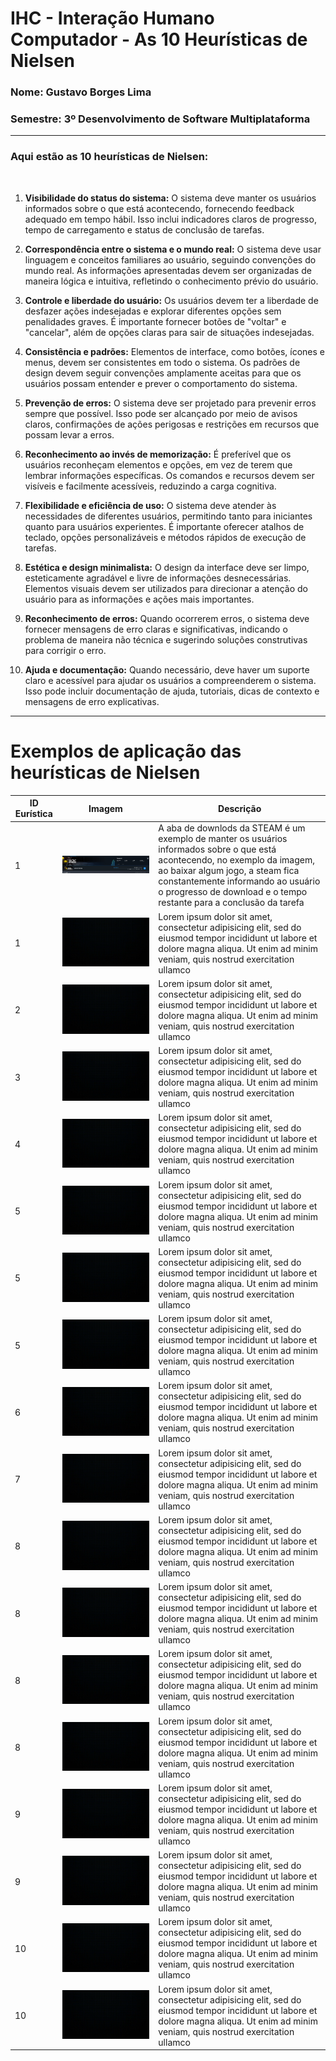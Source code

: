# IHC - Interação Humano Computador - As 10 Heurísticas de Nielsen
### Nome: Gustavo Borges Lima
### Semestre: 3º Desenvolvimento de Software Multiplataforma

<hr>

### Aqui estão as 10 heurísticas de Nielsen:

<br>

1. **Visibilidade do status do sistema:** O sistema deve manter os usuários informados sobre o que está acontecendo, fornecendo feedback adequado em tempo hábil. Isso inclui indicadores claros de progresso, tempo de carregamento e status de conclusão de tarefas.

2. **Correspondência entre o sistema e o mundo real:** O sistema deve usar linguagem e conceitos familiares ao usuário, seguindo convenções do mundo real. As informações apresentadas devem ser organizadas de maneira lógica e intuitiva, refletindo o conhecimento prévio do usuário.

3. **Controle e liberdade do usuário:** Os usuários devem ter a liberdade de desfazer ações indesejadas e explorar diferentes opções sem penalidades graves. É importante fornecer botões de "voltar" e "cancelar", além de opções claras para sair de situações indesejadas.

4. **Consistência e padrões:** Elementos de interface, como botões, ícones e menus, devem ser consistentes em todo o sistema. Os padrões de design devem seguir convenções amplamente aceitas para que os usuários possam entender e prever o comportamento do sistema.

5. **Prevenção de erros:** O sistema deve ser projetado para prevenir erros sempre que possível. Isso pode ser alcançado por meio de avisos claros, confirmações de ações perigosas e restrições em recursos que possam levar a erros.

6. **Reconhecimento ao invés de memorização:** É preferível que os usuários reconheçam elementos e opções, em vez de terem que lembrar informações específicas. Os comandos e recursos devem ser visíveis e facilmente acessíveis, reduzindo a carga cognitiva.

7. **Flexibilidade e eficiência de uso:** O sistema deve atender às necessidades de diferentes usuários, permitindo tanto para iniciantes quanto para usuários experientes. É importante oferecer atalhos de teclado, opções personalizáveis ​​e métodos rápidos de execução de tarefas.

8. **Estética e design minimalista:** O design da interface deve ser limpo, esteticamente agradável e livre de informações desnecessárias. Elementos visuais devem ser utilizados para direcionar a atenção do usuário para as informações e ações mais importantes.

9. **Reconhecimento de erros:** Quando ocorrerem erros, o sistema deve fornecer mensagens de erro claras e significativas, indicando o problema de maneira não técnica e sugerindo soluções construtivas para corrigir o erro.

10. **Ajuda e documentação:** Quando necessário, deve haver um suporte claro e acessível para ajudar os usuários a compreenderem o sistema. Isso pode incluir documentação de ajuda, tutoriais, dicas de contexto e mensagens de erro explicativas.

<hr>

# Exemplos de aplicação das heurísticas de Nielsen
| ID Eurística | Imagem | Descrição |
|--|--|--|
| 1 | ![](./IMG/STEAM.jpeg) | A aba de downlods da STEAM é um exemplo de manter os usuários informados sobre o que está acontecendo, no exemplo da imagem, ao baixar algum jogo, a steam fica constantemente informando ao usuário o progresso de download e o tempo restante para a conclusão da tarefa |
| 1 | ![](./IMG/BLACK.jpg) | Lorem ipsum dolor sit amet, consectetur adipisicing elit, sed do eiusmod tempor incididunt ut labore et dolore magna aliqua. Ut enim ad minim veniam, quis nostrud exercitation ullamco |
| 2 | ![](./IMG/BLACK.jpg) | Lorem ipsum dolor sit amet, consectetur adipisicing elit, sed do eiusmod tempor incididunt ut labore et dolore magna aliqua. Ut enim ad minim veniam, quis nostrud exercitation ullamco |
| 3 | ![](./IMG/BLACK.jpg) | Lorem ipsum dolor sit amet, consectetur adipisicing elit, sed do eiusmod tempor incididunt ut labore et dolore magna aliqua. Ut enim ad minim veniam, quis nostrud exercitation ullamco |
| 4 | ![](./IMG/BLACK.jpg) | Lorem ipsum dolor sit amet, consectetur adipisicing elit, sed do eiusmod tempor incididunt ut labore et dolore magna aliqua. Ut enim ad minim veniam, quis nostrud exercitation ullamco |
| 5 | ![](./IMG/BLACK.jpg) | Lorem ipsum dolor sit amet, consectetur adipisicing elit, sed do eiusmod tempor incididunt ut labore et dolore magna aliqua. Ut enim ad minim veniam, quis nostrud exercitation ullamco |
| 5 | ![](./IMG/BLACK.jpg) | Lorem ipsum dolor sit amet, consectetur adipisicing elit, sed do eiusmod tempor incididunt ut labore et dolore magna aliqua. Ut enim ad minim veniam, quis nostrud exercitation ullamco |
| 5 | ![](./IMG/BLACK.jpg) | Lorem ipsum dolor sit amet, consectetur adipisicing elit, sed do eiusmod tempor incididunt ut labore et dolore magna aliqua. Ut enim ad minim veniam, quis nostrud exercitation ullamco |
| 6 | ![](./IMG/BLACK.jpg) | Lorem ipsum dolor sit amet, consectetur adipisicing elit, sed do eiusmod tempor incididunt ut labore et dolore magna aliqua. Ut enim ad minim veniam, quis nostrud exercitation ullamco |
| 7 | ![](./IMG/BLACK.jpg) | Lorem ipsum dolor sit amet, consectetur adipisicing elit, sed do eiusmod tempor incididunt ut labore et dolore magna aliqua. Ut enim ad minim veniam, quis nostrud exercitation ullamco |
| 8 | ![](./IMG/BLACK.jpg) | Lorem ipsum dolor sit amet, consectetur adipisicing elit, sed do eiusmod tempor incididunt ut labore et dolore magna aliqua. Ut enim ad minim veniam, quis nostrud exercitation ullamco |
| 8 | ![](./IMG/BLACK.jpg) |Lorem ipsum dolor sit amet, consectetur adipisicing elit, sed do eiusmod tempor incididunt ut labore et dolore magna aliqua. Ut enim ad minim veniam, quis nostrud exercitation ullamco |
| 8 | ![](./IMG/BLACK.jpg) | Lorem ipsum dolor sit amet, consectetur adipisicing elit, sed do eiusmod tempor incididunt ut labore et dolore magna aliqua. Ut enim ad minim veniam, quis nostrud exercitation ullamco |
| 8 | ![](./IMG/BLACK.jpg) | Lorem ipsum dolor sit amet, consectetur adipisicing elit, sed do eiusmod tempor incididunt ut labore et dolore magna aliqua. Ut enim ad minim veniam, quis nostrud exercitation ullamco |
| 9 | ![](./IMG/BLACK.jpg) | Lorem ipsum dolor sit amet, consectetur adipisicing elit, sed do eiusmod tempor incididunt ut labore et dolore magna aliqua. Ut enim ad minim veniam, quis nostrud exercitation ullamco |
| 9 | ![](./IMG/BLACK.jpg) | Lorem ipsum dolor sit amet, consectetur adipisicing elit, sed do eiusmod tempor incididunt ut labore et dolore magna aliqua. Ut enim ad minim veniam, quis nostrud exercitation ullamco |
| 10 | ![](./IMG/BLACK.jpg) | Lorem ipsum dolor sit amet, consectetur adipisicing elit, sed do eiusmod tempor incididunt ut labore et dolore magna aliqua. Ut enim ad minim veniam, quis nostrud exercitation ullamco |
| 10 | ![](./IMG/BLACK.jpg) | Lorem ipsum dolor sit amet, consectetur adipisicing elit, sed do eiusmod tempor incididunt ut labore et dolore magna aliqua. Ut enim ad minim veniam, quis nostrud exercitation ullamco |
